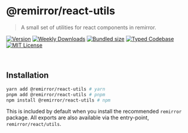 # @remirror/react-utils

> A small set of utilities for react components in remirror.

[![Version][version]][npm] [![Weekly Downloads][downloads-badge]][npm] [![Bundled size][size-badge]][size] [![Typed Codebase][typescript]](#) [![MIT License][license]](#)

[version]: https://flat.badgen.net/npm/v/@remirror/react-utils/next
[npm]: https://npmjs.com/package/@remirror/react-utils/v/next
[license]: https://flat.badgen.net/badge/license/MIT/purple
[size]: https://bundlephobia.com/result?p=@remirror/react-utils@next
[size-badge]: https://flat.badgen.net/bundlephobia/minzip/@remirror/react-utils
[typescript]: https://flat.badgen.net/badge/icon/TypeScript?icon=typescript&label
[downloads-badge]: https://badgen.net/npm/dw/@remirror/react-utils/red?icon=npm

<br />

## Installation

```bash
yarn add @remirror/react-utils # yarn
pnpm add @remirror/react-utils # pnpm
npm install @remirror/react-utils # npm
```

This is included by default when you install the recommended `remirror` package. All exports are also available via the entry-point, `remirror/react/utils`.

<br />
